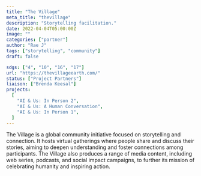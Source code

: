 ```yaml
---
title: "The Village"
meta_title: "thevillage"
description: "Storytelling facilitation."
date: 2022-04-04T05:00:00Z
image: ""
categories: ["partner"]
author: "Rae J"
tags: ["storytelling", "community"]
draft: false

sdgs: ["4", "10", "16", "17"]
url: "https://thevillageearth.com/"
status: ["Project Partners"]
liaison: ["Brenda Keesal"]
projects:
  [
    "AI & Us: In Person 2",
    "AI & Us: A Human Conversation",
    "AI & Us: In Person 1",
  ]
---
```


The Village is a global community initiative focused on storytelling and connection. It hosts virtual gatherings where people share and discuss their stories, aiming to deepen understanding and foster connections among participants. The Village also produces a range of media content, including web series, podcasts, and social impact campaigns, to further its mission of celebrating humanity and inspiring action.
